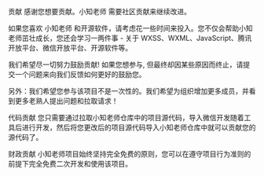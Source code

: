 贡献
感谢您想要贡献。小知老师 需要社区贡献来继续改进。

如果您喜欢 小知老师 和开源软件，请考虑花一些时间来投入。您不仅会帮助小知老师茁壮成长，您还会学习一两件事 - 关于 WXSS、WXML、JavaScript、腾讯开放平台、微信开放平台、开源软件等。

我们希望尽一切努力鼓励贡献! 如果您想参与, 但最终却因某些原因而终止，请提交一个问题来向我们反馈如何更好的鼓励您。

另外：我们希望您参与该项目不是一次性的。我们希望为组织增加更多成员，并看到更多老熟人提出问题和拉取请求！

代码贡献
您只需要通过拉取小知老师仓库中的项目源代码，导入微信开发随着工具后进行开发，然后将您更改后的项目源代码导入小知老师仓库中就可以贡献您的源代码了。

财政贡献
小知老师项目始终坚持完全免费的原则，您可以在遵守项目行为准则的前提下完全免费二次开发和使用该项目。